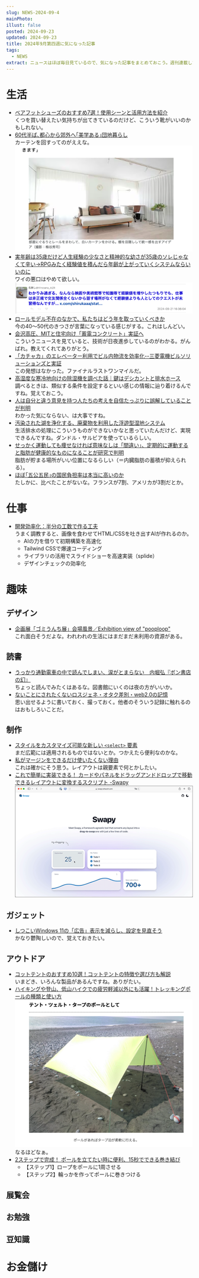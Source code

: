 ```yaml
---
slug: NEWS-2024-09-4
mainPhoto: 
illust: false
posted: 2024-09-23
updated: 2024-09-23
title: 2024年9月第四週に気になった記事
tags:
  - NEWS
extract: ニュースはほぼ毎日見ているので、気になった記事をまとめておこう。週刊連載したい。
---
```

# 生活

- [ベアフットシューズのおすすめ7選！使用シーンと活用方法を紹介](https://www.bepal.net/archives/460260)  
  くつを買い替えたい気持ちが出てきているのだけど、こういう靴がいいのかもしれない。
- [60代半ば､都心から郊外へ｢美学ある｣団地暮らし](https://toyokeizai.net/articles/-/827481?page=5)  
  カーテンを回すってのがええな。
  ![部屋のイメージ](../../images/news/2024-09-23-NEWS/01.png)
- [実年齢は35歳だけど人生経験の少なさと精神的な幼さが35歳のソレじゃなくて辛い→RPGみたく経験値を積んだら年齢が上がっていくシステムならいいのに](https://togetter.com/li/2438773)  
  ワイの悪口はやめて欲しい。  
  ![特に効くやつ](../../images/news/2024-09-23-NEWS/02.png)
- [ロールモデル不在のなかで、私たちはどう年を取っていくべきか](https://blog.tinect.jp/?p=87716)  
  今の40〜50代のきつさが言葉になっている感じがする。これはしんどい。
- [会沢高圧、MITと住宅向け「蓄電コンクリート」実証へ](https://www.nikkei.com/article/DGXZQOUC2455J0U4A920C2000000/)  
  こういうニュースを見ていると、技術が日夜進歩しているのがわかる。がんばれ。教えてくれてありがとう。
- [「カチャカ」のエレベーター利用でビル内物流を効率化--三菱電機ビルソリューションズと実証](https://japan.cnet.com/article/35224367/)  
  この発想はなかった。ファイナルラストワンマイルだ。
- [高湿度な寒冷地向けの除湿機を調べた話｜鍵はデシカントと排水ホース](https://tabkul.com/?p=295928&utm_source=rss&utm_medium=rss&utm_campaign=post-295928)  
  調べるときは、類似する条件を設定するといい感じの情報に辿り着けるんですね。覚えておこう。
- [人は自分と違う意見を持つ人たちの考えを自信たっぷりに誤解していることが判明](https://karapaia.com/archives/456027.html)  
  わかった気にならない、は大事ですね。
- [汚染された湖を浄化する、廃棄物を利用した浮遊型湿地システム](https://wired.jp/article/sz-floating-wetlands-made-of-trash/)  
  生活排水の処理にこういうものができないかなと思っていたんだけど、実現できるんですね。ダンドル・サルビアを使っているらしい。
- [せっかく運動しても痩せなければ意味なしは「間違い」、定期的に運動すると脂肪が健康的なものになることが研究で判明](https://gigazine.net/news/20240929-long-term-exercisers-healthier-belly-fat/)  
  脂肪が貯まる場所がいい位置になるらしい（＝内臓脂肪の蓄積が抑えられる）。
- [ほぼ｢五公五民｣の国民負担率は本当に高いのか](https://toyokeizai.net/articles/-/829913?page=5)  
  たしかに、比べたことがないな。フランスが7割、アメリカが3割だとか。

# 仕事

- [開発効率化：半分の工数で作る工夫](https://baigie.me/nippo/2024/09/24/streamlining_sakai/)  
  うまく調教すると、画像を食わせてHTML/CSSを吐き出すAIが作れるのか。
  - AIの力を借りて初期構築を高速化
  - Tailwind CSSで爆速コーディング
  - ライブラリの活用でスライドショーを高速実装（splide）
  - デザインチェックの効率化
# 趣味

## デザイン

- [企画展「ゴミうんち展」会場風景／Exhibition view of "pooploop"](https://www.2121designsight.jp/documents/2024/09/pooploop-open.html)  
  これ面白そうだよな。われわれの生活にはまだまだ未利用の資源がある。

## 読書

- [うっかり通勤電車の中で読んでしまい、涙がとまらない　内堀弘『ボン書店の幻』](http://blog.livedoor.jp/tokinowasuremono/archives/53549268.html)  
  ちょっと読んでみたくはあるな。図書館にいくのは夜の方がいいか。
- [ないことにされたくないロスジェネ・オタク差別・web2.0の記憶](https://p-shirokuma.hatenadiary.com/entry/20240926/1727360153)  
  思い出せるように書いておく、撮っておく。他者のそういう記録に触れるのはおもしろいことだ。

## 制作

- [スタイルをカスタマイズ可能な新しい `<select>` 要素](https://azukiazusa.dev/blog/customizable-select-element/)  
  まだ広範には適用されるものではないとか。つかえたら便利なのかな。
- [私がマージンをできるだけ使いたくない理由](https://qiita.com/kentosity/items/2c338ef259946ff4d8ae)  
  これは確かにそう思う。レイアウトは親要素で何とかしたい。
- [これで簡単に実装できる！ カードやパネルをドラッグアンドドロップで移動できるレイアウトに変換するスクリプト -Swapy]()  
  ![動いているイメージ](../../images/news/2024-09-23-NEWS/03.gif)
## ガジェット

- [しつこいWindows 11の「広告」表示を減らし、設定を見直そう](https://pc.watch.impress.co.jp/docs/topic/feature/1625458.html)  
  かなり鬱陶しいので、覚えておきたい。

## アウトドア

- [コットテントのおすすめ10選！コットテントの特徴や選び方も解説](https://www.bepal.net/archives/457863)  
  いまどき、いろんな製品があるんですね。ありがたい。
- [ハイキングや登山、低山ハイクでの疲労軽減以外にも活躍！トレッキングポールの種類と使い方](https://www.bepal.net/archives/465388)  
  ![ポールとして使える](../../images/news/2024-09-23-NEWS/04.png)
  なるほどなぁ。
- [2ステップで完成！ ポールを立てたい時に便利、15秒でできる巻き結び](https://www.goodspress.jp/reports/628499/2/)  
  - 【ステップ1】ロープをポールに1周させる
  - 【ステップ2】輪っかを作ってポールに巻きつける

## 展覧会

## お勉強

## 豆知識

# お金儲け
